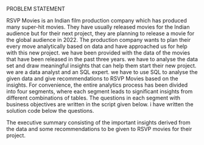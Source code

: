 PROBLEM STATEMENT

RSVP Movies is an Indian film production company which has produced many super-hit movies. They have usually released movies for the Indian audience but for their next project, they are planning to release a movie for the global audience in 2022. The production company wants to plan their every move analytically based on data and have approached us for help with this new project. we have been provided with the data of the movies that have been released in the past three years. we have to analyse the data set and draw meaningful insights that can help them start their new project. we are a data analyst and an SQL expert. we have to use SQL to analyse the given data and give recommendations to RSVP Movies based on the insights. For convenience, the entire analytics process has been divided into four segments, where each segment leads to significant insights from different combinations of tables. The questions in each segment with business objectives are written in the script given below. i have written the solution code below the questions.

The executive summary consisting of the important insights derived from the data and some recommendations to be given to RSVP movies for their project.
